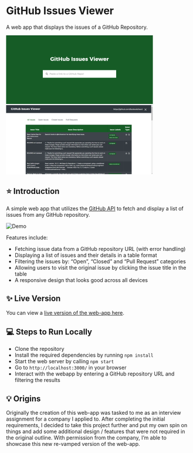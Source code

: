 # GitHub Issues Viewer
A web app that displays the issues of a GitHub Repository.

<img src="screenshots/IssueViewer1.PNG" width="400" title="Search Page"> <img src="screenshots/IssueViewer2.PNG" width="400" title="Results Page">

## :star: Introduction 
A simple web app that utilizes the [GitHub API](https://docs.github.com/en/free-pro-team@latest/rest) to fetch and display a list of issues from any GitHub repository.

<img src="screenshots/Issue%20Viewer%20Demo.gif" width="800" title="Demo">

Features include:
- Fetching issue data from a GitHub repository URL (with error handling)
- Displaying a list of issues and their details in a table format
- Filtering the issues by: “Open”, “Closed” and “Pull Request” categories
- Allowing users to visit the original issue by clicking the issue title in the table
- A responsive design that looks good across all devices

## :sparkles: Live Version
You can view a [live version of the web-app here](https://scheng20.github.io/github-issues-viewer/). 

## :computer: Steps to Run Locally
- Clone the repository
- Install the required dependencies by running `npm install`
- Start the web server by calling `npm start`
- Go to `http://localhost:3000/` in your browser
- Interact with the webapp by entering a GitHub repository URL and filtering the results

## :bulb: Origins
Originally the creation of this web-app was tasked to me as an interview assignment for a company I applied to. After completing the initial requirements, I decided to take this project further and put my own spin on things and add some additional design / features that were not required in the original outline. With permission from the company, I’m able to showcase this new re-vamped version of the web-app.
